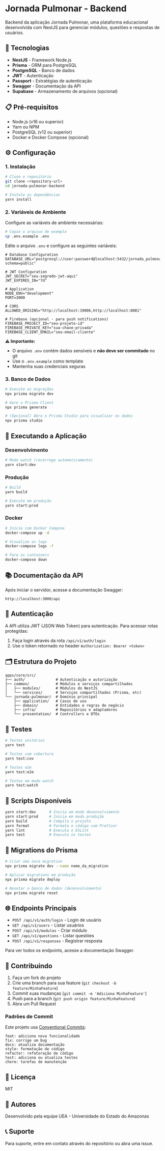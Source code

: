 # Jornada Pulmonar - Backend

Backend da aplicação Jornada Pulmonar, uma plataforma educacional desenvolvida com NestJS para gerenciar módulos, questões e respostas de usuários.

## 🚀 Tecnologias

- **NestJS** - Framework Node.js
- **Prisma** - ORM para PostgreSQL
- **PostgreSQL** - Banco de dados
- **JWT** - Autenticação
- **Passport** - Estratégias de autenticação
- **Swagger** - Documentação da API
- **Supabase** - Armazenamento de arquivos (opcional)

## 📋 Pré-requisitos

- Node.js (v16 ou superior)
- Yarn ou NPM
- PostgreSQL (v12 ou superior)
- Docker e Docker Compose (opcional)

## ⚙️ Configuração

### 1. Instalação

```bash
# Clone o repositório
git clone <repository-url>
cd jornada-pulmonar-backend

# Instale as dependências
yarn install
```

### 2. Variáveis de Ambiente

Configure as variáveis de ambiente necessárias:

```bash
# Copie o arquivo de exemplo
cp .env.example .env
```

Edite o arquivo `.env` e configure as seguintes variáveis:

```env
# Database Configuration
DATABASE_URL="postgresql://user:password@localhost:5432/jornada_pulmonar?schema=public"

# JWT Configuration
JWT_SECRET="seu-segredo-jwt-aqui"
JWT_EXPIRES_IN="7d"

# Application
NODE_ENV="development"
PORT=3000

# CORS
ALLOWED_ORIGINS="http://localhost:19006,http://localhost:8081"

# Firebase (opcional - para push notifications)
FIREBASE_PROJECT_ID="seu-projeto-id"
FIREBASE_PRIVATE_KEY="sua-chave-privada"
FIREBASE_CLIENT_EMAIL="seu-email-cliente"
```

**⚠️ Importante:** 
- O arquivo `.env` contém dados sensíveis e **não deve ser commitado** no git
- Use o `.env.example` como template
- Mantenha suas credenciais seguras

### 3. Banco de Dados

```bash
# Execute as migrações
npx prisma migrate dev

# Gere o Prisma Client
npx prisma generate

# (Opcional) Abra o Prisma Studio para visualizar os dados
npx prisma studio
```

## 🏃 Executando a Aplicação

### Desenvolvimento

```bash
# Modo watch (recarrega automaticamente)
yarn start:dev
```

### Produção

```bash
# Build
yarn build

# Execute em produção
yarn start:prod
```

### Docker

```bash
# Inicie com Docker Compose
docker-compose up -d

# Visualize os logs
docker-compose logs -f

# Pare os containers
docker-compose down
```

## 📚 Documentação da API

Após iniciar o servidor, acesse a documentação Swagger:

```
http://localhost:3000/api
```

## 🔐 Autenticação

A API utiliza JWT (JSON Web Token) para autenticação. Para acessar rotas protegidas:

1. Faça login através da rota `/api/v1/auth/login`
2. Use o token retornado no header `Authorization: Bearer <token>`

## 🗂️ Estrutura do Projeto

```
apps/core/src/
├── auth/              # Autenticação e autorização
├── common/            # Módulos e serviços compartilhados
│   ├── modules/       # Módulos do NestJS
│   └── services/      # Serviços compartilhados (Prisma, etc)
└── jornada-pulmonar/  # Domínio principal
    ├── application/   # Casos de uso
    ├── domain/        # Entidades e regras de negócio
    ├── infra/         # Repositórios e adaptadores
    └── presentation/  # Controllers e DTOs
```

## 🧪 Testes

```bash
# Testes unitários
yarn test

# Testes com cobertura
yarn test:cov

# Testes e2e
yarn test:e2e

# Testes em modo watch
yarn test:watch
```

## 📝 Scripts Disponíveis

```bash
yarn start:dev      # Inicia em modo desenvolvimento
yarn start:prod     # Inicia em modo produção
yarn build          # Compila o projeto
yarn format         # Formata o código com Prettier
yarn lint           # Executa o ESLint
yarn test           # Executa os testes
```

## 🔧 Migrations do Prisma

```bash
# Criar uma nova migration
npx prisma migrate dev --name nome_da_migration

# Aplicar migrations em produção
npx prisma migrate deploy

# Resetar o banco de dados (desenvolvimento)
npx prisma migrate reset
```

## 🌐 Endpoints Principais

- `POST /api/v1/auth/login` - Login de usuário
- `GET /api/v1/users` - Listar usuários
- `POST /api/v1/modules` - Criar módulo
- `GET /api/v1/questions` - Listar questões
- `POST /api/v1/responses` - Registrar resposta

Para ver todos os endpoints, acesse a documentação Swagger.

## 🤝 Contribuindo

1. Faça um fork do projeto
2. Crie uma branch para sua feature (`git checkout -b feature/MinhaFeature`)
3. Commit suas mudanças (`git commit -m 'Adiciona MinhaFeature'`)
4. Push para a branch (`git push origin feature/MinhaFeature`)
5. Abra um Pull Request

### Padrões de Commit

Este projeto usa [Conventional Commits](https://www.conventionalcommits.org/):

```
feat: adiciona nova funcionalidade
fix: corrige um bug
docs: atualiza documentação
style: formatação de código
refactor: refatoração de código
test: adiciona ou atualiza testes
chore: tarefas de manutenção
```

## 📄 Licença

MIT

## 👥 Autores

Desenvolvido pela equipe UEA - Universidade do Estado do Amazonas

## 📞 Suporte

Para suporte, entre em contato através do repositório ou abra uma issue.

